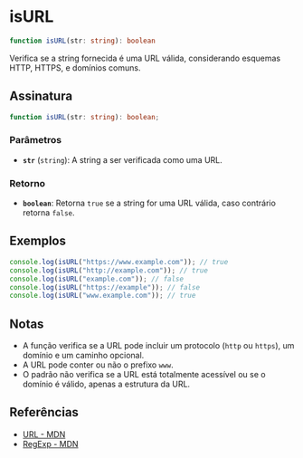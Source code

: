 # isURL

```typescript
function isURL(str: string): boolean
```
Verifica se a string fornecida é uma URL válida, considerando esquemas HTTP, HTTPS, e domínios comuns.

## Assinatura

```typescript
function isURL(str: string): boolean;
```

### Parâmetros

- **`str`** (`string`): A string a ser verificada como uma URL.

### Retorno

- **`boolean`**: Retorna `true` se a string for uma URL válida, caso contrário retorna `false`.

## Exemplos

```typescript
console.log(isURL("https://www.example.com")); // true
console.log(isURL("http://example.com")); // true
console.log(isURL("example.com")); // false
console.log(isURL("https://example")); // false
console.log(isURL("www.example.com")); // true
```

## Notas

- A função verifica se a URL pode incluir um protocolo (`http` ou `https`), um domínio e um caminho opcional.
- A URL pode conter ou não o prefixo `www`.
- O padrão não verifica se a URL está totalmente acessível ou se o domínio é válido, apenas a estrutura da URL.

## Referências

- [URL - MDN](https://developer.mozilla.org/en-US/docs/Glossary/URL)
- [RegExp - MDN](https://developer.mozilla.org/en-US/docs/Web/JavaScript/Guide/Regular_Expressions)